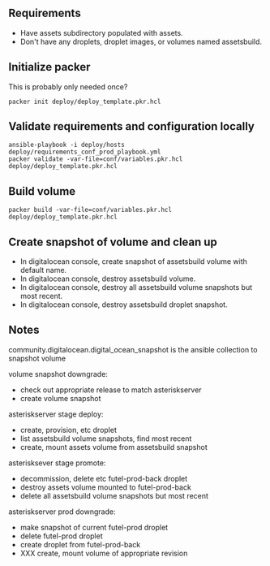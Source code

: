 ## Requirements

- Have assets subdirectory populated with assets.
- Don't have any droplets, droplet images, or volumes named assetsbuild.

## Initialize packer

This is probably only needed once?

    packer init deploy/deploy_template.pkr.hcl

## Validate requirements and configuration locally

    ansible-playbook -i deploy/hosts deploy/requirements_conf_prod_playbook.yml
    packer validate -var-file=conf/variables.pkr.hcl deploy/deploy_template.pkr.hcl

## Build volume

    packer build -var-file=conf/variables.pkr.hcl deploy/deploy_template.pkr.hcl

## Create snapshot of volume and clean up

- In digitalocean console, create snapshot of assetsbuild volume with default name.
- In digitalocean console, destroy assetsbuild volume.
- In digitalocean console, destroy all assetsbuild volume snapshots but most recent.
- In digitalocean console, destroy assetsbuild droplet snapshot.

## Notes

community.digitalocean.digital_ocean_snapshot is the ansible collection to snapshot volume

volume snapshot downgrade:
- check out appropriate release to match asteriskserver
- create volume snapshot

asteriskserver stage deploy:
- create, provision, etc droplet
- list assetsbuild volume snapshots, find most recent
- create, mount assets volume from assetsbuild snapshot

asterisksever stage promote:
- decommission, delete etc futel-prod-back droplet
- destroy assets volume mounted to futel-prod-back
- delete all assetsbuild volume snapshots but most recent

asteriskserver prod downgrade:
- make snapshot of current futel-prod droplet
- delete futel-prod droplet
- create droplet from futel-prod-back
- XXX create, mount volume of appropriate revision
